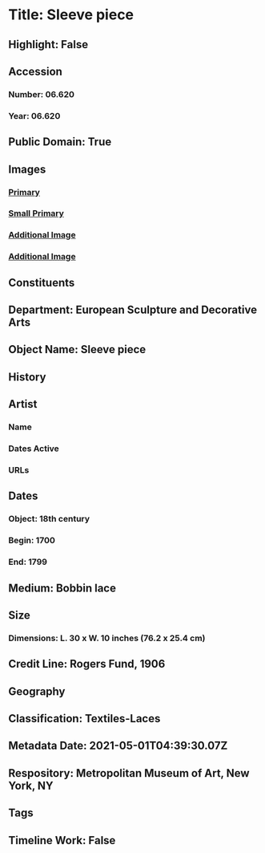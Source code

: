 # Title: Sleeve piece
## Highlight: False
## Accession
### Number: 06.620
### Year: 06.620
## Public Domain: True
## Images
### [Primary](https://images.metmuseum.org/CRDImages/es/original/DP5166.jpg)
### [Small Primary](https://images.metmuseum.org/CRDImages/es/web-large/DP5166.jpg)
### [Additional Image](https://images.metmuseum.org/CRDImages/es/original/DP5166_06.620.jpg)
### [Additional Image](https://images.metmuseum.org/CRDImages/es/original/632.jpg)
## Constituents
## Department: European Sculpture and Decorative Arts
## Object Name: Sleeve piece
## History
## Artist
### Name
### Dates Active
### URLs
## Dates
### Object: 18th century
### Begin: 1700
### End: 1799
## Medium: Bobbin lace
## Size
### Dimensions: L. 30 x W. 10 inches (76.2 x 25.4 cm)
## Credit Line: Rogers Fund, 1906
## Geography
## Classification: Textiles-Laces
## Metadata Date: 2021-05-01T04:39:30.07Z
## Respository: Metropolitan Museum of Art, New York, NY
## Tags
## Timeline Work: False